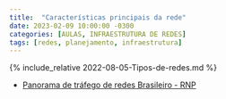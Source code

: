 ```yaml
---
title:  "Características principais da rede"
date: 2023-02-09 10:00:00 -0300
categories: [AULAS, INFRAESTRUTURA DE REDES]
tags: [redes, planejamento, infraestrutura]
---
```

{% include_relative 2022-08-05-Tipos-de-redes.md %}

- [Panorama de tráfego de redes Brasileiro - RNP](https://www.rnp.br/sistema-rnp/ferramentas/panorama-de-trafego)
